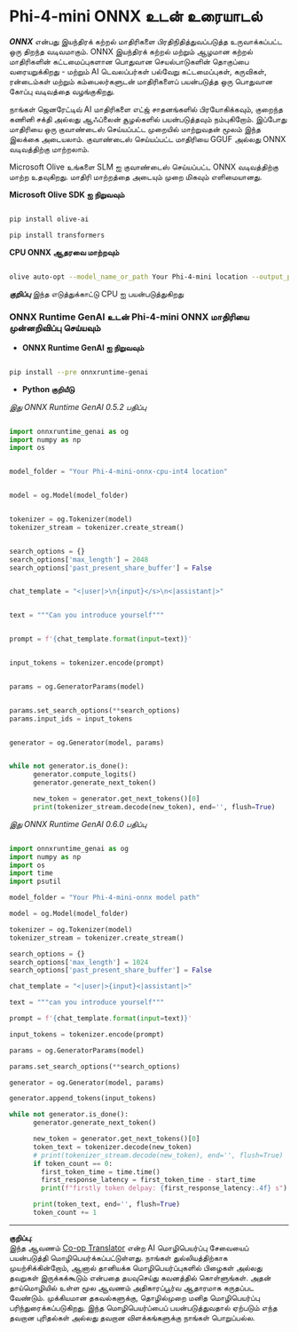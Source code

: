 <!--
CO_OP_TRANSLATOR_METADATA:
{
  "original_hash": "c98217bb3eff6c24e97b104b21632fd0",
  "translation_date": "2025-10-11T12:11:06+00:00",
  "source_file": "md/02.Application/01.TextAndChat/Phi4/ChatWithPhi4ONNX/README.md",
  "language_code": "ta"
}
-->
# **Phi-4-mini ONNX உடன் உரையாடல்**

***ONNX*** என்பது இயந்திரக் கற்றல் மாதிரிகளை பிரதிநிதித்துவப்படுத்த உருவாக்கப்பட்ட ஒரு திறந்த வடிவமாகும். ONNX இயந்திரக் கற்றல் மற்றும் ஆழமான கற்றல் மாதிரிகளின் கட்டமைப்புகளான பொதுவான செயல்பாடுகளின் தொகுப்பை வரையறுக்கிறது - மற்றும் AI டெவலப்பர்கள் பல்வேறு கட்டமைப்புகள், கருவிகள், ரன்டைம்கள் மற்றும் கம்பைலர்களுடன் மாதிரிகளைப் பயன்படுத்த ஒரு பொதுவான கோப்பு வடிவத்தை வழங்குகிறது.

நாங்கள் ஜெனரேட்டிவ் AI மாதிரிகளை எட்ஜ் சாதனங்களில் பிரயோகிக்கவும், குறைந்த கணினி சக்தி அல்லது ஆஃப்லைன் சூழல்களில் பயன்படுத்தவும் நம்புகிறோம். இப்போது மாதிரியை ஒரு குவாண்டைஸ் செய்யப்பட்ட முறையில் மாற்றுவதன் மூலம் இந்த இலக்கை அடையலாம். குவாண்டைஸ் செய்யப்பட்ட மாதிரியை GGUF அல்லது ONNX வடிவத்திற்கு மாற்றலாம்.

Microsoft Olive உங்களை SLM ஐ குவாண்டைஸ் செய்யப்பட்ட ONNX வடிவத்திற்கு மாற்ற உதவுகிறது. மாதிரி மாற்றத்தை அடையும் முறை மிகவும் எளிமையானது.

**Microsoft Olive SDK ஐ நிறுவவும்**

```bash

pip install olive-ai

pip install transformers

```

**CPU ONNX ஆதரவை மாற்றவும்**

```bash

olive auto-opt --model_name_or_path Your Phi-4-mini location --output_path Your onnx ouput location --device cpu --provider CPUExecutionProvider --precision int4 --use_model_builder --log_level 1

```

***குறிப்பு*** இந்த எடுத்துக்காட்டு CPU ஐ பயன்படுத்துகிறது

### **ONNX Runtime GenAI உடன் Phi-4-mini ONNX மாதிரியை முன்னறிவிப்பு செய்யவும்**

- **ONNX Runtime GenAI ஐ நிறுவவும்**

```bash

pip install --pre onnxruntime-genai

```

- **Python குறியீடு**

*இது ONNX Runtime GenAI 0.5.2 பதிப்பு*

```python

import onnxruntime_genai as og
import numpy as np
import os


model_folder = "Your Phi-4-mini-onnx-cpu-int4 location"


model = og.Model(model_folder)


tokenizer = og.Tokenizer(model)
tokenizer_stream = tokenizer.create_stream()


search_options = {}
search_options['max_length'] = 2048
search_options['past_present_share_buffer'] = False


chat_template = "<|user|>\n{input}</s>\n<|assistant|>"


text = """Can you introduce yourself"""


prompt = f'{chat_template.format(input=text)}'


input_tokens = tokenizer.encode(prompt)


params = og.GeneratorParams(model)


params.set_search_options(**search_options)
params.input_ids = input_tokens


generator = og.Generator(model, params)


while not generator.is_done():
      generator.compute_logits()
      generator.generate_next_token()

      new_token = generator.get_next_tokens()[0]
      print(tokenizer_stream.decode(new_token), end='', flush=True)

```


*இது ONNX Runtime GenAI 0.6.0 பதிப்பு*

```python

import onnxruntime_genai as og
import numpy as np
import os
import time
import psutil

model_folder = "Your Phi-4-mini-onnx model path"

model = og.Model(model_folder)

tokenizer = og.Tokenizer(model)
tokenizer_stream = tokenizer.create_stream()

search_options = {}
search_options['max_length'] = 1024
search_options['past_present_share_buffer'] = False

chat_template = "<|user|>{input}<|assistant|>"

text = """can you introduce yourself"""

prompt = f'{chat_template.format(input=text)}'

input_tokens = tokenizer.encode(prompt)

params = og.GeneratorParams(model)

params.set_search_options(**search_options)

generator = og.Generator(model, params)

generator.append_tokens(input_tokens)

while not generator.is_done():
      generator.generate_next_token()

      new_token = generator.get_next_tokens()[0]
      token_text = tokenizer.decode(new_token)
      # print(tokenizer_stream.decode(new_token), end='', flush=True)
      if token_count == 0:
        first_token_time = time.time()
        first_response_latency = first_token_time - start_time
        print(f"firstly token delpay: {first_response_latency:.4f} s")

      print(token_text, end='', flush=True)
      token_count += 1

```

---

**குறிப்பு**:  
இந்த ஆவணம் [Co-op Translator](https://github.com/Azure/co-op-translator) என்ற AI மொழிபெயர்ப்பு சேவையைப் பயன்படுத்தி மொழிபெயர்க்கப்பட்டுள்ளது. நாங்கள் துல்லியத்திற்காக முயற்சிக்கின்றோம், ஆனால் தானியக்க மொழிபெயர்ப்புகளில் பிழைகள் அல்லது தவறுகள் இருக்கக்கூடும் என்பதை தயவுசெய்து கவனத்தில் கொள்ளுங்கள். அதன் தாய்மொழியில் உள்ள மூல ஆவணம் அதிகாரப்பூர்வ ஆதாரமாக கருதப்பட வேண்டும். முக்கியமான தகவல்களுக்கு, தொழில்முறை மனித மொழிபெயர்ப்பு பரிந்துரைக்கப்படுகிறது. இந்த மொழிபெயர்ப்பைப் பயன்படுத்துவதால் ஏற்படும் எந்த தவறான புரிதல்கள் அல்லது தவறான விளக்கங்களுக்கு நாங்கள் பொறுப்பல்ல.